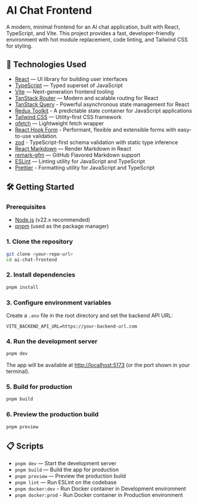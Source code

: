 # AI Chat Frontend

A modern, minimal frontend for an AI chat application, built with React, TypeScript, and Vite. This project provides a fast, developer-friendly environment with hot module replacement, code linting, and Tailwind CSS for styling.

## 🚀 Technologies Used

- [React](https://react.dev/) — UI library for building user interfaces
- [TypeScript](https://www.typescriptlang.org/) — Typed superset of JavaScript
- [Vite](https://vitejs.dev/) — Next-generation frontend tooling
- [TanStack Router](https://tanstack.com/router/latest) — Modern and scalable routing for React
- [TanStack Query](https://tanstack.com/query/latest) - Powerful asynchronous state management for React
- [Redux Toolkit](https://redux-toolkit.js.org/) - A predictable state container for JavaScript applications
- [Tailwind CSS](https://tailwindcss.com/) — Utility-first CSS framework
- [ofetch](https://github.com/unjs/ofetch) — Lightweight fetch wrapper
- [React Hook Form](https://www.react-hook-form.com/) - Performant, flexible and extensible forms with easy-to-use validation.
- [zod](https://zod.dev/) - TypeScript-first schema validation with static type inference
- [React Markdown](https://github.com/remarkjs/react-markdown) — Render Markdown in React
- [remark-gfm](https://github.com/remarkjs/remark-gfm) — GitHub Flavored Markdown support
- [ESLint](https://eslint.org/) — Linting utility for JavaScript and TypeScript
- [Prettier](https://prettier.io/) - Formatting utility for JavaScript and TypeScript

## 🛠️ Getting Started

### Prerequisites

- [Node.js](https://nodejs.org/) (v22.x recommended)
- [pnpm](https://pnpm.io/) (used as the package manager)

### 1. Clone the repository

```bash
git clone <your-repo-url>
cd ai-chat-frontend
```

### 2. Install dependencies

```bash
pnpm install
```

### 3. Configure environment variables

Create a `.env` file in the root directory and set the backend API URL:

```env
VITE_BACKEND_API_URL=https://your-backend-url.com
```

### 4. Run the development server

```bash
pnpm dev
```

The app will be available at [http://localhost:5173](http://localhost:5173) (or the port shown in your terminal).

### 5. Build for production

```bash
pnpm build
```

### 6. Preview the production build

```bash
pnpm preview
```

## 📋 Scripts

- `pnpm dev` — Start the development server
- `pnpm build` — Build the app for production
- `pnpm preview` — Preview the production build
- `pnpm lint` — Run ESLint on the codebase
- `pnpm docker:dev` - Run Docker container in Development environment
- `pnpm docker:prod` - Run Docker container in Production environment
